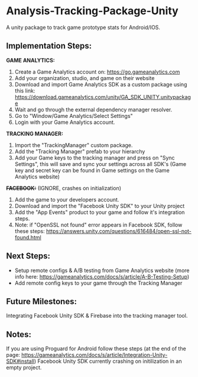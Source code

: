 # Analysis-Tracking-Package-Unity
A unity package to track game prototype stats for Android/IOS.

## Implementation Steps:

**GAME ANALYTICS:**
1. Create a Game Analytics account on: https://go.gameanalytics.com
2. Add your organization, studio, and game on their website
1. Download and import Game Analytics SDK as a custom package using this link: https://download.gameanalytics.com/unity/GA_SDK_UNITY.unitypackage
1. Wait and go through the external dependency manager resolver.
1. Go to "Window/Game Analytics/Select Settings"
1. Login with your Game Analytics account.

**TRACKING MANAGER:**
1. Import the "TrackingManager" custom package.
2. Add the "Tracking Manager" prefab to your hierarchy
3. Add your Game keys to the tracking manager and press on "Sync Settings", this will save and sync your settings across all SDK's (Game key and secret key can be found in Game settings on the Game Analytics website)

~~**FACEBOOK:**~~ (IGNORE, crashes on initialization)
1. Add the game to your developers account.
2. Download and import the "Facebook Unity SDK" to your Unity project
3. Add the "App Events" product to your game and follow it's integration steps.
4. Note: if "OpenSSL not found" error appears in Facebook SDK, follow these steps: https://answers.unity.com/questions/616484/open-ssl-not-found.html

## Next Steps:
* Setup remote configs & A/B testing from Game Analytics website (more info here: https://gameanalytics.com/docs/s/article/A-B-Testing-Setup)
* Add remote config keys to your game through the Tracking Manager

## Future Milestones:
Integrating Facebook Unity SDK & Firebase into the tracking manager tool.

## Notes:
If you are using Proguard for Android follow these steps (at the end of the page: https://gameanalytics.com/docs/s/article/Integration-Unity-SDK#install)
Facebook Unity SDK currently crashing on initilization in an empty project.
